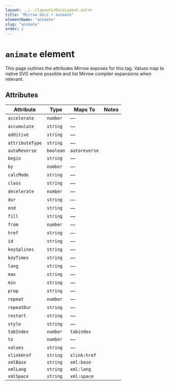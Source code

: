 ```yaml
---
layout: ../../layouts/DocsLayout.astro
title: "Mirrow Docs • animate"
elementName: "animate"
slug: "animate"
order: 2
---
```


# `animate` element

This page outlines the attributes Mirrow exposes for this tag.
Values map to native SVG where possible and list Mirrow compiler expansions when relevant.

## Attributes

| Attribute | Type | Maps To | Notes |
| --- | --- | --- | --- |
| `accelerate` | `number` | &mdash; |  |
| `accumulate` | `string` | &mdash; |  |
| `additive` | `string` | &mdash; |  |
| `attributeType` | `string` | &mdash; |  |
| `autoReverse` | `boolean` | `autoreverse` |  |
| `begin` | `string` | &mdash; |  |
| `by` | `number` | &mdash; |  |
| `calcMode` | `string` | &mdash; |  |
| `class` | `string` | &mdash; |  |
| `decelerate` | `number` | &mdash; |  |
| `dur` | `string` | &mdash; |  |
| `end` | `string` | &mdash; |  |
| `fill` | `string` | &mdash; |  |
| `from` | `number` | &mdash; |  |
| `href` | `string` | &mdash; |  |
| `id` | `string` | &mdash; |  |
| `keySplines` | `string` | &mdash; |  |
| `keyTimes` | `string` | &mdash; |  |
| `lang` | `string` | &mdash; |  |
| `max` | `string` | &mdash; |  |
| `min` | `string` | &mdash; |  |
| `prop` | `string` | &mdash; |  |
| `repeat` | `number` | &mdash; |  |
| `repeatDur` | `string` | &mdash; |  |
| `restart` | `string` | &mdash; |  |
| `style` | `string` | &mdash; |  |
| `tabIndex` | `number` | `tabindex` |  |
| `to` | `number` | &mdash; |  |
| `values` | `string` | &mdash; |  |
| `xlinkHref` | `string` | `xlink:href` |  |
| `xmlBase` | `string` | `xml:base` |  |
| `xmlLang` | `string` | `xml:lang` |  |
| `xmlSpace` | `string` | `xml:space` |  |

